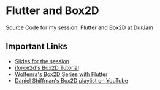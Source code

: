 # Flutter and Box2D

Source Code for my session, Flutter and Box2D at [DurJam](https://durj.am/)

## Important Links

- [Slides for the session](https://docs.google.com/presentation/d/1WWrGfFP9EozGNGqBvQI9sfZd8gBQH8ZZxMxNEJIAu8Y/edit?usp=sharing) 
- [iforce2d's Box2D Tutorial](http://www.iforce2d.net/b2dtut/)
- [Wolfenra's Box2D Series with Flutter](https://wolfenra.in/series/dart-box2d-fundamentals/)
- [Daniel Shiffman's Box2D playlist on YouTube](https://www.youtube.com/playlist?list=PLRqwX-V7Uu6Zy4FyZtCHsZc_K0BrXzxfE)
